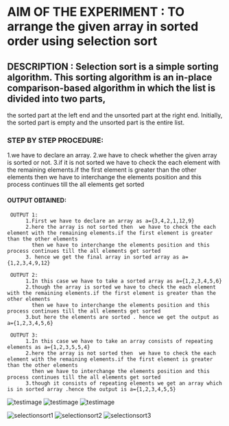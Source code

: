 # AIM OF THE EXPERIMENT : TO arrange the given array in sorted order using selection sort

## DESCRIPTION : Selection sort is a simple sorting algorithm. This sorting algorithm is an in-place comparison-based algorithm in which the list is divided into two parts,
the sorted part at the left end and the unsorted part at the right end. Initially, the sorted part is empty and the unsorted part is the entire list.

### STEP BY STEP PROCEDURE:
   1.we have to declare an array.
   2.we have to check whether the given array is sorted or not.
   3.if it is not sorted we have to check the each element with the remaining elements.if the first element is greater than the other elements 
     then we have to interchange the elements position and this process continues till the all elements get sorted
     
#### OUTPUT OBTAINED:
   
     OUTPUT 1: 
          1.First we have to declare an array as a={3,4,2,1,12,9}
          2.here the array is not sorted then  we have to check the each element with the remaining elements.if the first element is greater than the other elements 
            then we have to interchange the elements position and this process continues till the all elements get sorted
          3. hence we get the final array in sorted array as a={1,2,3,4,9,12}
          
     OUTPUT 2:
          1.In this case we have to take a sorted array as a={1,2,3,4,5,6}
          2.though the array is sorted we have to check the each element with the remaining elements.if the first element is greater than the other elements 
            then we have to interchange the elements position and this process continues till the all elements get sorted
          3.but here the elements are sorted . hence we get the output as a={1,2,3,4,5,6}
          
     OUTPUT 3:
          1.In this case we have to take an array consists of repeating elements as a={1,2,3,5,5,4}
          2.here the array is not sorted then  we have to check the each element with the remaining elements.if the first element is greater than the other elements 
            then we have to interchange the elements position and this process continues till the all elements get sorted
          3.though it consists of repeating elements we get an array which is in sorted array .hence the output is a={1,2,3,4,5,5}
          
          
   ![testimage](selectionsort1)
   ![testimage](selectionsort2)
   ![testimage](selectionsort3)
      
      
![selectionsort1](https://user-images.githubusercontent.com/69143816/92987262-7d47dc80-f4de-11ea-95a1-92d2bdbc59fb.png)
![selectionsort2](https://user-images.githubusercontent.com/69143816/92987263-8042cd00-f4de-11ea-9e58-c72429b052e8.png)
![selectionsort3](https://user-images.githubusercontent.com/69143816/92987266-8638ae00-f4de-11ea-8e39-680a18283166.png)

              
              
